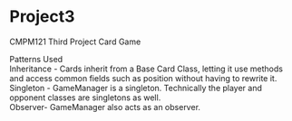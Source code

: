 # Project3
CMPM121 Third Project Card Game

Patterns Used <br/>
Inheritance - Cards inherit from a Base Card Class, letting it use methods and access common fields such as position without having to rewrite it.<br/>
Singleton - GameManager is a singleton. Technically the player and opponent classes are singletons as well.<br/>
Observer- GameManager also acts as an observer.<br/>
